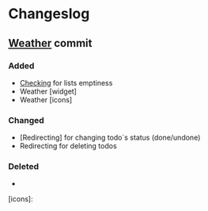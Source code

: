# Changeslog

## [Weather] commit

### Added
 - [Checking] for lists emptiness
 - Weather [widget]
 - Weather [icons]


### Changed
 - [Redirecting] for changing todo`s status (done/undone)
 - Redirecting for deleting todos

 ### Deleted
  -

[Weather]:
[Redirecting]:
[Checking]:
[widget]:
[icons]:

